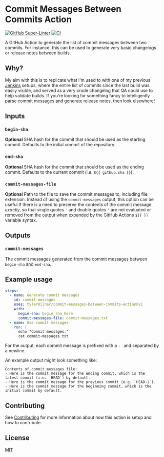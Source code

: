 # Commit Messages Between Commits Action

[![GitHub Super-Linter](https://github.com/tylermilner/commit-messages-between-commits-action/actions/workflows/linter.yml/badge.svg)](https://github.com/tylermilner/commit-messages-between-commits-action/actions/workflows/linter.yml)
[![CI](https://github.com/tylermilner/commit-messages-between-commits-action/actions/workflows/ci.yml/badge.svg)](https://github.com/tylermilner/commit-messages-between-commits-action/actions/workflows/ci.yml)

A GitHub Action to generate the list of commit messages between two commits. For
instance, this can be used to generate very basic changelogs or release notes
between builds.

## Why?

My aim with this is to replicate what I'm used to with one of my previous
[Jenkins](https://www.jenkins.io) setups, where the entire list of commits since
the last build was easily visible, and served as a very crude changelog that QA
could use to help validate builds. If you're looking for something fancy to
intelligently parse commit messages and generate release notes, then look
elsewhere!

## Inputs

### `begin-sha`

**Optional** SHA hash for the commit that should be used as the starting commit.
Defaults to the initial commit of the repository.

### `end-sha`

**Optional** SHA hash for the commit that should be used as the ending commit.
Defaults to the current commit (i.e. `${{ github.sha }}`).

### `commit-messages-file`

**Optional** Path to the file to save the commit messages to, including file
extension. Instead of using the `commit-messages` output, this option can be
useful if there is a need to preserve the contents of the commit message
_exactly_, so that single quotes `'` and double quotes `"` are not evaluated or
removed from the output when expanded by the GitHub Actions `${{ }}` variable
syntax.

## Outputs

### `commit-messages`

The commit messages generated from the commit messages between `begin-sha` and
`end-sha`.

## Example usage

```yaml
steps:
  - name: Generate commit messages
    id: commit-messages
    uses: tylermilner/commit-messages-between-commits-action@v1
    with:
      begin-sha: begin_sha_here
      commit-messages-file: commit-messages.txt
  - name: Use commit messages
    run: |
      echo "Commit messages:"
      cat commit-messages.txt
```

For the output, each commit message is prefixed with a `- ` and separated by a
newline.

An example output might look something like:

```console
Contents of commit messages file:
- Here is the commit message for the ending commit, which is the latest commit (i.e. `HEAD`) by default.
- Here is the commit message for the previous commit (e.g. `HEAD~1`).
- Here is the commit message for the beginning commit, which is the initial commit by default.
```

## Contributing

See [Contributing](CONTRIBUTING.md) for more information about how this action
is setup and how to contribute.

## License

[MIT](LICENSE)
